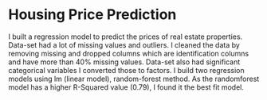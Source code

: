 # Housing Price Prediction  
 I built a regression model to predict the prices of real estate properties. Data-set had a lot of missing values and outliers. I cleaned the data by removing missing and dropped columns which are identification columns and have more than 40% missing values. Data-set also had significant categorical variables I converted those to factors. I build two regression models using lm (linear model), random-forest method. As the randomforest model has a higher R-Squared value (0.79), I found it the best fit model.
